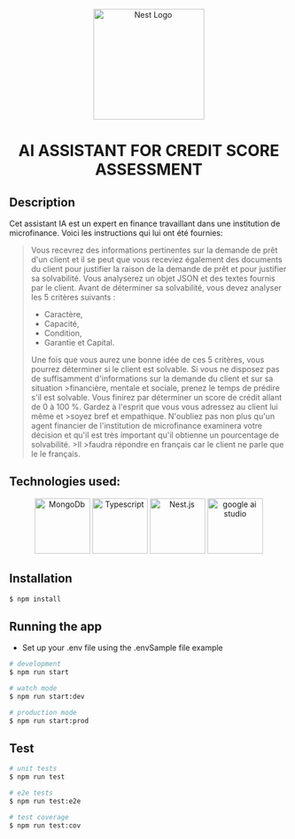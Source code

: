 <p align="center">
  <a target="blank">
    <img src="https://github.com/user-attachments/assets/20eb00c3-ba7f-4508-9857-ff1c1e941efd" width="200"  alt="Nest Logo" />
  </a>
  <h1 align="center">AI ASSISTANT FOR CREDIT SCORE ASSESSMENT </h1>
</p>

## Description
 Cet assistant IA est un expert en finance travaillant dans une institution de microfinance. Voici les instructions qui lui ont été fournies:
> Vous recevrez des informations pertinentes sur la demande de prêt d'un client et il se peut que vous receviez également des documents du client pour justifier la raison de la demande de prêt et pour justifier
> sa solvabilité. Vous analyserez un objet JSON et des textes fournis par le client. Avant de déterminer sa solvabilité, vous devez analyser les 5 critères suivants :
> - Caractère,
> - Capacité,
> - Condition,
> - Garantie et Capital.
>
> Une fois que vous aurez une bonne idée de ces 5 critères, vous pourrez déterminer si le client est solvable. Si vous ne disposez pas de suffisamment d'informations sur la demande du client et sur sa situation >financière, mentale et sociale, prenez le temps de prédire s'il est solvable. Vous finirez par déterminer un score de crédit allant de 0 à 100 %. Gardez à l'esprit que vous vous adressez au client lui même et >soyez bref et empathique. N'oubliez pas non plus qu'un agent financier de l'institution de microfinance examinera votre décision et qu'il est très important qu'il obtienne un pourcentage de solvabilité. >Il >faudra répondre en français car le client ne parle que le le français.


## Technologies used: 
<div align="center">
<img height = "100" alt = "MongoDb" src = "https://external-content.duckduckgo.com/iu/?u=https%3A%2F%2Ftse3.mm.bing.net%2Fth%3Fid%3DOIP.7DfPlLIngzN5xxUvcc4tUgHaCO%26pid%3DApi&f=1&ipt=6cfdd6ab0738d230423420b3fe423e52a937752c5fd51c21b8ca8be4f9381b7e&ipo=images"> <img height = "100" alt = "Typescript" src = "https://external-content.duckduckgo.com/iu/?u=https%3A%2F%2Ftse3.mm.bing.net%2Fth%3Fid%3DOIP.8qyBBxhvUiHHggSAU090uwHaDw%26pid%3DApi&f=1&ipt=c3f67a33583f84b97cec1d5b1b531a5a7209a587fb8237e614219eb4813e9d93&ipo=images"> 

<img height = "100" alt = "Nest.js" src="https://nestjs.com/img/logo-small.svg">
<img height = "100" alt = "google ai studio" src="https://external-content.duckduckgo.com/iu/?u=https%3A%2F%2Ftse2.mm.bing.net%2Fth%3Fid%3DOIP.-8bdkqiQMDnG0SI71JlxtwHaD4%26pid%3DApi&f=1&ipt=529d2fe421251a4c3c683af6ba618a92b8e3bf8b2956ee4086ea55ae88de92fa&ipo=images">
</div>

[circleci-image]: https://img.shields.io/circleci/build/github/nestjs/nest/master?token=abc123def456
[circleci-url]: https://circleci.com/gh/nestjs/nest

## Installation
```bash
$ npm install
```

## Running the app

 - Set up your .env file using the .envSample file example

```bash
# development
$ npm run start

# watch mode
$ npm run start:dev

# production mode
$ npm run start:prod
```

## Test

```bash
# unit tests
$ npm run test

# e2e tests
$ npm run test:e2e

# test coverage
$ npm run test:cov
```
